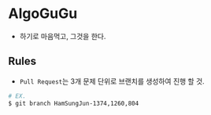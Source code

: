 # AlgoGuGu

- 하기로 마음먹고, 그것을 한다.

## Rules

- `Pull Request`는 3개 문제 단위로 브랜치를 생성하여 진행 할 것.
```bash
# EX.
$ git branch HamSungJun-1374,1260,804
```
